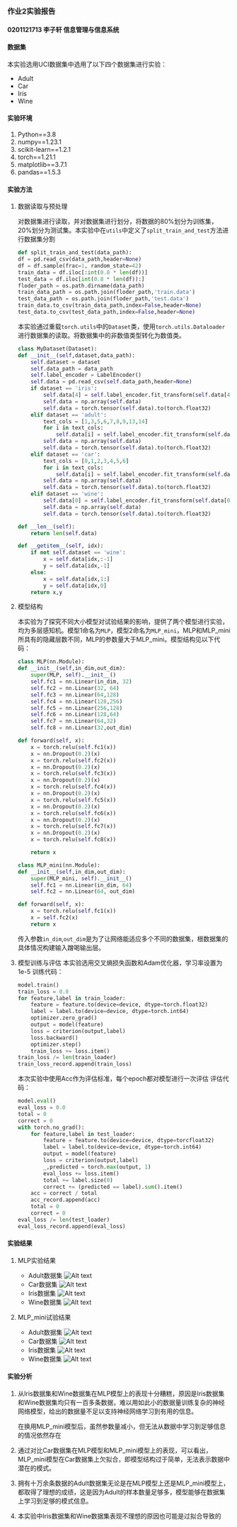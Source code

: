 ### 作业2实验报告
#### 0201121713 李子轩 信息管理与信息系统
#### 数据集
本实验选用UCI数据集中选用了以下四个数据集进行实验：
* Adult
* Car 
* Iris
* Wine
#### 实验环境
1. Python==3.8
2. numpy==1.23.1
3. scikit-learn==1.2.1
4. torch==1.21.1
5. matplotlib==3.7.1
6. pandas==1.5.3
#### 实验方法
1. 数据读取与预处理

    对数据集进行读取，并对数据集进行划分，将数据的80%划分为训练集，20%划分为测试集。本实验中在`utils`中定义了`split_train_and_test`方法进行数据集分割
    ```python
    def split_train_and_test(data_path):
    df = pd.read_csv(data_path,header=None)
    df = df.sample(frac=1, random_state=42)
    train_data = df.iloc[:int(0.8 * len(df))]
    test_data = df.iloc[int(0.8 * len(df)):]
    floder_path = os.path.dirname(data_path)
    train_data_path = os.path.join(floder_path,'train.data')
    test_data_path = os.path.join(floder_path,'test.data')
    train_data.to_csv(train_data_path,index=False,header=None)
    test_data.to_csv(test_data_path,index=False,header=None)
    ```
    本实验通过重载`torch.utils`中的`Dataset`类，使用`torch.utils.Dataloader`进行数据集的读取。将数据集中的非数值类型转化为数值类。

    ```python
    class MyDataset(Dataset):
    def __init__(self,dataset,data_path):
        self.dataset = dataset
        self.data_path = data_path
        self.label_encoder = LabelEncoder()
        self.data = pd.read_csv(self.data_path,header=None)
        if dataset == 'iris':
            self.data[4] = self.label_encoder.fit_transform(self.data[4])
            self.data = np.array(self.data)
            self.data = torch.tensor(self.data).to(torch.float32)
        elif dataset == 'adult':
            text_cols = [1,3,5,6,7,8,9,13,14]
            for i in text_cols:
                self.data[i] = self.label_encoder.fit_transform(self.data[i])
            self.data = np.array(self.data)
            self.data = torch.tensor(self.data).to(torch.float32)
        elif dataset == 'car':
            text_cols = [0,1,2,3,4,5,6]
            for i in text_cols:
                self.data[i] = self.label_encoder.fit_transform(self.data[i])
            self.data = np.array(self.data)
            self.data = torch.tensor(self.data).to(torch.float32)
        elif dataset == 'wine':
            self.data[0] = self.label_encoder.fit_transform(self.data[0])
            self.data = np.array(self.data)
            self.data = torch.tensor(self.data).to(torch.float32)

    def __len__(self):
        return len(self.data)

    def __getitem__(self, idx):
        if not self.dataset == 'wine':
            x = self.data[idx,:-1]
            y = self.data[idx,-1]
        else:
            x = self.data[idx,1:]
            y = self.data[idx,0]
        return x,y
    ```

2. 模型结构

    本实验为了探究不同大小模型对试验结果的影响，提供了两个模型进行实验，均为多层感知机。模型1命名为`MLP`，模型2命名为`MLP_mini`，MLP和MLP_mini所具有的隐藏层数不同，MLP的参数量大于MLP_mini。模型结构见以下代码：
    ```python
    class MLP(nn.Module):
    def __init__(self,in_dim,out_dim):
        super(MLP, self).__init__()
        self.fc1 = nn.Linear(in_dim, 32)
        self.fc2 = nn.Linear(32, 64)
        self.fc3 = nn.Linear(64,128)
        self.fc4 = nn.Linear(128,256)
        self.fc5 = nn.Linear(256,128)
        self.fc6 = nn.Linear(128,64)
        self.fc7 = nn.Linear(64,32)
        self.fc8 = nn.Linear(32,out_dim)

    def forward(self, x):
        x = torch.relu(self.fc1(x))
        x = nn.Dropout(0.2)(x)
        x = torch.relu(self.fc2(x))
        x = nn.Dropout(0.2)(x)
        x = torch.relu(self.fc3(x))
        x = nn.Dropout(0.2)(x)
        x = torch.relu(self.fc4(x))
        x = nn.Dropout(0.2)(x)
        x = torch.relu(self.fc5(x))
        x = nn.Dropout(0.2)(x)
        x = torch.relu(self.fc6(x))
        x = nn.Dropout(0.2)(x)
        x = torch.relu(self.fc7(x))
        x = nn.Dropout(0.2)(x)
        x = torch.relu(self.fc8(x))

        return x
    ```

    ```python
    class MLP_mini(nn.Module):
    def __init__(self,in_dim,out_dim):
        super(MLP_mini, self).__init__()
        self.fc1 = nn.Linear(in_dim, 64)
        self.fc2 = nn.Linear(64, out_dim)

    def forward(self, x):
        x = torch.relu(self.fc1(x))
        x = self.fc2(x)
        return x
    ```
    传入参数`in_dim`,`out_dim`是为了让网络能适应多个不同的数据集，根数据集的具体情况构建输入蹭喝输出层。

3. 模型训练与评估
    本实验选用交叉熵损失函数和Adam优化器，学习率设置为1e-5
    训练代码：
    ```python
    model.train()
    train_loss = 0.0
    for feature,label in train_loader:
        feature = feature.to(device=device, dtype=torch.float32)
        label = label.to(device=device, dtype=torch.int64)
        optimizer.zero_grad()
        output = model(feature)
        loss = criterion(output,label)
        loss.backward()
        optimizer.step()
        train_loss += loss.item()
    train_loss /= len(train_loader)
    train_loss_record.append(train_loss)
    ```
    本次实验中使用Acc作为评估标准，每个epoch都对模型进行一次评估
    评估代码：
    ```python
    model.eval()
    eval_loss = 0.0
    total = 0
    correct = 0
    with torch.no_grad():
        for feature,label in test_loader:
            feature = feature.to(device=device, dtype=torcfloat32)
            label = label.to(device=device, dtype=torch.int64)
            output = model(feature)
            loss = criterion(output,label)
            _,predicted = torch.max(output, 1)
            eval_loss += loss.item()
            total += label.size(0)
            correct += (predicted == label).sum().item()
        acc = correct / total
        acc_record.append(acc)
        total = 0
        correct = 0
    eval_loss /= len(test_loader)
    eval_loss_record.append(eval_loss)
    ```

#### 实验结果

1. MLP实验结果
    * Adult数据集
        ![Alt text](Results/MLP_Adult.png)
    * Car数据集
        ![Alt text](Results/MLP_Car.png)
    * Iris数据集
        ![Alt text](Results/MLP_Iris.png)
    * Wine数据集
        ![Alt text](Results/MLP_Wine.png)

2. MLP_mini试验结果
    * Adult数据集
        ![Alt text](Results/MLPmini_Adult.png)
    * Car数据集
        ![Alt text](Results/MLPmini_Car.png)
    * Iris数据集
        ![Alt text](Results/MLPmini_Iris.png)
    * Wine数据集
        ![Alt text](Results/MLPmini_Wine.png)

#### 实验分析

1. 
    从Iris数据集和Wine数据集在MLP模型上的表现十分糟糕，原因是Iris数据集和Wine数据集均只有一百多条数据，难以用如此小的数据量训练复杂的神经网络模型，给出的数据量不足以支持神经网络学习到有用的信息。

    在换用MLP_mini模型后，虽然参数量减小，但无法从数据中学习到足够信息的情况依然存在

2. 
    通过对比Car数据集在MLP模型和MLP_mini模型上的表现，可以看出，MLP_mini模型在Car数据集上欠拟合，即模型结构过于简单，无法表示数据中潜在的模式。

3. 
    拥有十万余条数据的Adult数据集无论是在MLP模型上还是MLP_mini模型上，都取得了理想的成绩，这是因为Adult的样本数量足够多，模型能够在数据集上学习到足够的模式信息。

4. 
    本实验中Iris数据集和Wine数据集表现不理想的原因也可能是过拟合导致的